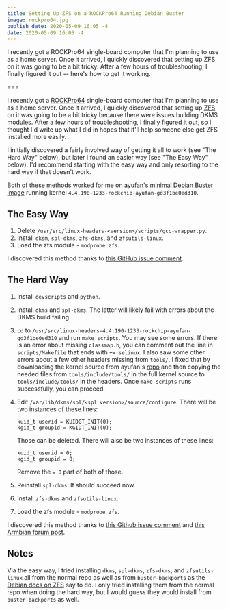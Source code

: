 ```yaml
---
title: Setting Up ZFS on a ROCKPro64 Running Debian Buster
image: rockpro64.jpg
publish_date: 2020-05-09 16:05 -4
date: 2020-05-09 16:05 -4
---
```


I recently got a ROCKPro64 single-board computer that I'm planning to use as a home server. Once it arrived, I quickly discovered that setting up ZFS on it was going to be a bit tricky. After a few hours of troubleshooting, I finally figured it out -- here's how to get it working.

===

I recently got a [ROCKPro64](https://www.pine64.org/rockpro64/) single-board computer that I'm planning to use as a home server. Once it arrived, I quickly discovered that setting up [ZFS](https://en.wikipedia.org/wiki/ZFS) on it was going to be a bit tricky because there were issues building DKMS modules. After a few hours of troubleshooting, I finally figured it out, so I thought I'd write up what I did in hopes that it'll help someone else get ZFS installed more easily.

I initially discovered a fairly involved way of getting it all to work (see "The Hard Way" below), but later I found an easier way (see "The Easy Way" below). I'd recommend starting with the easy way and only resorting to the hard way if that doesn't work.

Both of these methods worked for me on [ayufan's minimal Debian Buster image](https://github.com/ayufan-rock64/linux-build) running kernel `4.4.190-1233-rockchip-ayufan-gd3f1be0ed310`.

## The Easy Way

1. Delete `/usr/src/linux-headers-<version>/scripts/gcc-wrapper.py`.
2. Install `dksm`, `spl-dkms`, `zfs-dkms`, and `zfsutils-linux`.
3. Load the zfs module - `modprobe zfs`.

I discovered this method thanks to [this GitHub issue comment](https://github.com/ayufan-rock64/linux-build/issues/252#issuecomment-484998288).

## The Hard Way

1. Install `devscripts` and `python`.
2. Install `dkms` and `spl-dkms`. The latter will likely fail with errors about the DKMS build failing.
3. `cd` to `/usr/src/linux-headers-4.4.190-1233-rockchip-ayufan-gd3f1be0ed310` and run `make scripts`. You may see some errors. If there is an error about missing `classmap.h`, you can comment out the line in `scripts/Makefile` that ends with `+= selinux`. I also saw some other errors about a few other headers missing from `tools/`. I fixed that by downloading the kernel source from ayufan's [repo](https://github.com/ayufan-rock64/linux-kernel/releases) and then copying the needed files from `tools/include/tools/` in the full kernel source to `tools/include/tools/` in the headers. Once `make scripts` runs successfully, you can proceed.
4. Edit `/var/lib/dkms/spl/<spl version>/source/configure`. There will be two instances of these lines:

   ```
   kuid_t userid = KUIDGT_INIT(0);
   kgid_t groupid = KGIDT_INIT(0);
   ```

   Those can be deleted. There will also be two instances of these lines:

   ```
   kuid_t userid = 0;
   kgid_t groupid = 0;
   ```

   Remove the `= 0` part of both of those.
5. Reinstall `spl-dkms`. It should succeed now.
6. Install `zfs-dkms` and `zfsutils-linux`.
3. Load the zfs module - `modprobe zfs`.

I discovered this method thanks to [this Github issue comment](https://github.com/ayufan-rock64/linux-build/issues/252#issuecomment-423789283) and [this Armbian forum post](https://forum.armbian.com/topic/6789-build-zfs-on-rk3328/?tab=comments#comment-53681).

## Notes

Via the easy way, I tried installing `dkms`, `spl-dkms`, `zfs-dkms`, and `zfsutils-linux` all from the normal repo as well as from `buster-backports` as the [Debian docs on ZFS](https://wiki.debian.org/ZFS) say to do. I only tried installing them from the normal repo when doing the hard way, but I would guess they would install from `buster-backports` as well.
